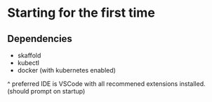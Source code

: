# Starting for the first time

## Dependencies

- skaffold
- kubectl
- docker (with kubernetes enabled)

^ preferred IDE is VSCode with all recommened extensions installed. (should prompt on startup)
